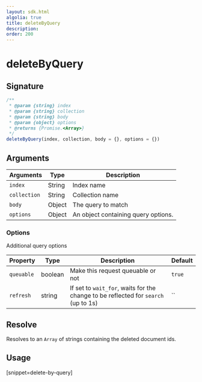 ```yaml
---
layout: sdk.html
algolia: true
title: deleteByQuery
description:
order: 200
---
```


# deleteByQuery

## Signature

```javascript
/**
 * @param {string} index
 * @param {string} collection
 * @param {string} body
 * @param {object} options
 * @returns {Promise.<Array>}
 */
deleteByQuery(index, collection, body = {}, options = {})
```

## Arguments

| Arguments | Type | Description |
| --- | --- | --- |
| `index` | String | Index name |
| `collection` | String | Collection name |
| `body` | Object | The query to match |
| `options` | Object | An object containing query options. |

### Options

Additional query options

| Property   | Type    | Description                       | Default |
| ---------- | ------- | --------------------------------- | ------- |
| `queuable` | boolean | Make this request queuable or not | `true`  |
| `refresh` | string | If set to `wait_for`, waits for the change to be reflected for `search` (up to 1s) | `` |

## Resolve

Resolves to an `Array` of strings containing the deleted document ids.

## Usage

[snippet=delete-by-query]
